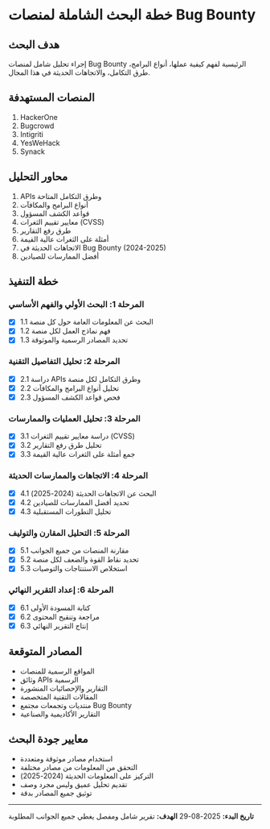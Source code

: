 # خطة البحث الشاملة لمنصات Bug Bounty

## هدف البحث
إجراء تحليل شامل لمنصات Bug Bounty الرئيسية لفهم كيفية عملها، أنواع البرامج، طرق التكامل، والاتجاهات الحديثة في هذا المجال.

## المنصات المستهدفة
1. HackerOne
2. Bugcrowd  
3. Intigriti
4. YesWeHack
5. Synack

## محاور التحليل
1. APIs وطرق التكامل المتاحة
2. أنواع البرامج والمكافآت
3. قواعد الكشف المسؤول
4. معايير تقييم الثغرات (CVSS)
5. طرق رفع التقارير
6. أمثلة على الثغرات عالية القيمة
7. الاتجاهات الحديثة في Bug Bounty (2024-2025)
8. أفضل الممارسات للصيادين

## خطة التنفيذ

### المرحلة 1: البحث الأولي والفهم الأساسي
- [x] 1.1 البحث عن المعلومات العامة حول كل منصة
- [x] 1.2 فهم نماذج العمل لكل منصة
- [x] 1.3 تحديد المصادر الرسمية والموثوقة

### المرحلة 2: تحليل التفاصيل التقنية
- [x] 2.1 دراسة APIs وطرق التكامل لكل منصة
- [x] 2.2 تحليل أنواع البرامج والمكافآت
- [x] 2.3 فحص قواعد الكشف المسؤول

### المرحلة 3: تحليل العمليات والممارسات
- [x] 3.1 دراسة معايير تقييم الثغرات (CVSS)
- [x] 3.2 تحليل طرق رفع التقارير
- [x] 3.3 جمع أمثلة على الثغرات عالية القيمة

### المرحلة 4: الاتجاهات والممارسات الحديثة
- [x] 4.1 البحث عن الاتجاهات الحديثة (2024-2025)
- [x] 4.2 تحديد أفضل الممارسات للصيادين
- [x] 4.3 تحليل التطورات المستقبلية

### المرحلة 5: التحليل المقارن والتوليف
- [x] 5.1 مقارنة المنصات من جميع الجوانب
- [x] 5.2 تحديد نقاط القوة والضعف لكل منصة
- [x] 5.3 استخلاص الاستنتاجات والتوصيات

### المرحلة 6: إعداد التقرير النهائي
- [x] 6.1 كتابة المسودة الأولى
- [x] 6.2 مراجعة وتنقيح المحتوى
- [x] 6.3 إنتاج التقرير النهائي

## المصادر المتوقعة
- المواقع الرسمية للمنصات
- وثائق APIs الرسمية
- التقارير والإحصائيات المنشورة
- المقالات التقنية المتخصصة
- منتديات وتجمعات مجتمع Bug Bounty
- التقارير الأكاديمية والصناعية

## معايير جودة البحث
- استخدام مصادر موثوقة ومتعددة
- التحقق من المعلومات من مصادر مختلفة
- التركيز على المعلومات الحديثة (2024-2025)
- تقديم تحليل عميق وليس مجرد وصف
- توثيق جميع المصادر بدقة

---
**تاريخ البدء:** 2025-08-29
**الهدف:** تقرير شامل ومفصل يغطي جميع الجوانب المطلوبة